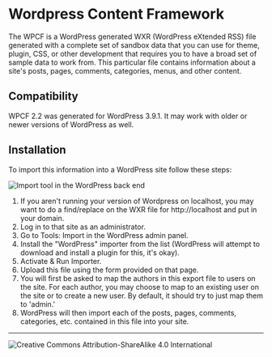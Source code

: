 # Wordpress Content Framework

The WPCF is a WordPress generated WXR (WordPress eXtended RSS) file generated with a complete set of sandbox data that you can use for theme, plugin, CSS, or other development that requires you to have a broad set of sample data to work from. This particular file contains information about a site's posts, pages, comments, categories, menus, and other content.

## Compatibility
WPCF 2.2 was generated for WordPress 3.9.1. It may work with older or newer versions of WordPress as well.

## Installation
To import this information into a WordPress site follow these steps:

![Import tool in the WordPress back end](http://i60.tinypic.com/2pqp62w.png "Import tool in the WordPress back end")

1. If you aren't running your version of Wordpress on localhost, you may want to do a find/replace on the WXR file for http://localhost and put in your domain.
2. Log in to that site as an administrator.
3. Go to Tools: Import in the WordPress admin panel.
4. Install the "WordPress" importer from the list (WordPress will attempt to download and install a plugin for this, it's okay).
5. Activate & Run Importer.
6. Upload this file using the form provided on that page.
7. You will first be asked to map the authors in this export file to users on the site. For each author, you may choose to map to an existing user on the site or to create a new user. By default, it should try to just map them to 'admin.'
8. WordPress will then import each of the posts, pages, comments, categories, etc. contained in this file into your site.

- - -

![Creative Commons Attribution-ShareAlike 4.0 International](http://i.creativecommons.org/l/by-sa/4.0/88x31.png "Creative Commons Attribution-ShareAlike 4.0 International")
